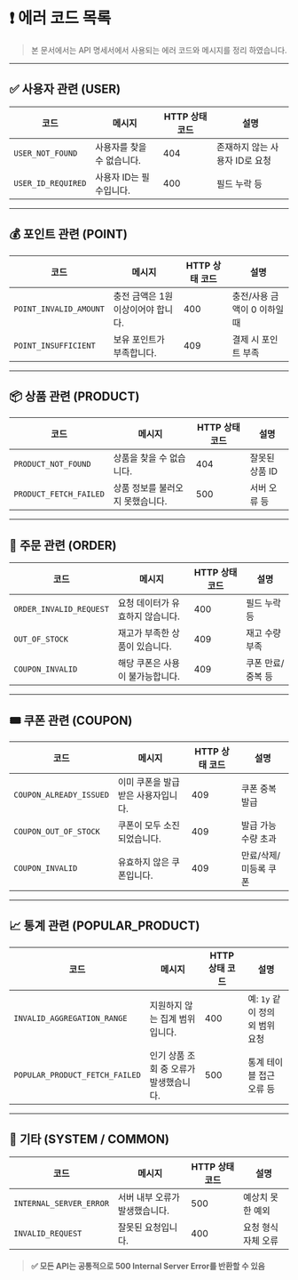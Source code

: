 # ❗️ 에러 코드 목록

> 본 문서에서는 API 명세서에서 사용되는 에러 코드와 메시지를 정리 하였습니다.  

---

## ✅ 사용자 관련 (USER)

| 코드 | 메시지 | HTTP 상태 코드 | 설명 |
|------|--------|----------------|------|
| `USER_NOT_FOUND` | 사용자를 찾을 수 없습니다. | 404 | 존재하지 않는 사용자 ID로 요청 |
| `USER_ID_REQUIRED` | 사용자 ID는 필수입니다. | 400 | 필드 누락 등 |

---

## 💰 포인트 관련 (POINT)

| 코드 | 메시지 | HTTP 상태 코드 | 설명 |
|------|--------|----------------|------|
| `POINT_INVALID_AMOUNT` | 충전 금액은 1원 이상이어야 합니다. | 400 | 충전/사용 금액이 0 이하일 때 |
| `POINT_INSUFFICIENT` | 보유 포인트가 부족합니다. | 409 | 결제 시 포인트 부족 |

---

## 📦 상품 관련 (PRODUCT)

| 코드 | 메시지 | HTTP 상태 코드 | 설명 |
|------|--------|----------------|------|
| `PRODUCT_NOT_FOUND` | 상품을 찾을 수 없습니다. | 404 | 잘못된 상품 ID |
| `PRODUCT_FETCH_FAILED` | 상품 정보를 불러오지 못했습니다. | 500 | 서버 오류 등 |

---

## 🛒 주문 관련 (ORDER)

| 코드 | 메시지 | HTTP 상태 코드 | 설명 |
|------|--------|----------------|------|
| `ORDER_INVALID_REQUEST` | 요청 데이터가 유효하지 않습니다. | 400 | 필드 누락 등 |
| `OUT_OF_STOCK` | 재고가 부족한 상품이 있습니다. | 409 | 재고 수량 부족 |
| `COUPON_INVALID` | 해당 쿠폰은 사용이 불가능합니다. | 409 | 쿠폰 만료/중복 등 |

---

## 🎟️ 쿠폰 관련 (COUPON)

| 코드 | 메시지 | HTTP 상태 코드 | 설명 |
|------|--------|----------------|------|
| `COUPON_ALREADY_ISSUED` | 이미 쿠폰을 발급받은 사용자입니다. | 409 | 쿠폰 중복 발급 |
| `COUPON_OUT_OF_STOCK` | 쿠폰이 모두 소진되었습니다. | 409 | 발급 가능 수량 초과 |
| `COUPON_INVALID` | 유효하지 않은 쿠폰입니다. | 409 | 만료/삭제/미등록 쿠폰 |

---

## 📈 통계 관련 (POPULAR_PRODUCT)

| 코드 | 메시지 | HTTP 상태 코드 | 설명 |
|------|--------|----------------|------|
| `INVALID_AGGREGATION_RANGE` | 지원하지 않는 집계 범위입니다. | 400 | 예: `1y` 같이 정의 외 범위 요청 |
| `POPULAR_PRODUCT_FETCH_FAILED` | 인기 상품 조회 중 오류가 발생했습니다. | 500 | 통계 테이블 접근 오류 등 |

---

## 🧰 기타 (SYSTEM / COMMON)

| 코드 | 메시지 | HTTP 상태 코드 | 설명 |
|------|--------|----------------|------|
| `INTERNAL_SERVER_ERROR` | 서버 내부 오류가 발생했습니다. | 500 | 예상치 못한 예외 |
| `INVALID_REQUEST` | 잘못된 요청입니다. | 400 | 요청 형식 자체 오류 |

> ####  ✅ 모든 API는 공통적으로 500 Internal Server Error를 반환할 수 있음